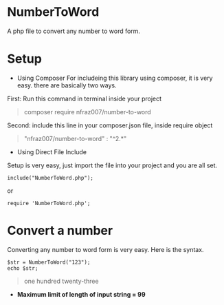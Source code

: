 # NumberToWord
A php file to convert any number to word form.

# Setup

* Using Composer
For includeing this library using composer, it is very easy. there are basically two ways. 

First:
Run this command in terminal inside your project
> composer require nfraz007/number-to-word

Second: 
include this line in your composer.json file, inside require object
> "nfraz007/number-to-word" : "^2.*"


* Using Direct File Include

Setup is very easy, just import the file into your project and you are all set.

```
include("NumberToWord.php");
```

or

```
require 'NumberToWord.php';
```

# Convert a number
Converting any number to word form is very easy. Here is the syntax.

```
$str = NumberToWord("123");
echo $str;

```

> one hundred twenty-three


* **Maximum limit of length of input string = 99**
